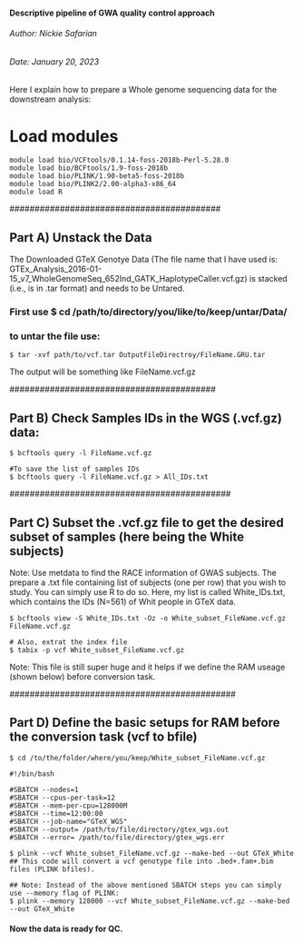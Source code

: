 #### Descriptive pipeline of GWA quality control approach       
###### Author: Nickie Safarian                                    
###### Date: January 20, 2023                                     


Here I explain how to prepare a Whole genome sequencing data for the downstream analysis: 

# Load modules

```{bash}
module load bio/VCFtools/0.1.14-foss-2018b-Perl-5.28.0
module load bio/BCFtools/1.9-foss-2018b 
module load bio/PLINK/1.90-beta5-foss-2018b
module load bio/PLINK2/2.00-alpha3-x86_64
module load R
```

##########################################

## Part A) Unstack the Data 

The Downloaded GTeX Genotye Data (The file name that I have used is: GTEx_Analysis_2016-01-15_v7_WholeGenomeSeq_652Ind_GATK_HaplotypeCaller.vcf.gz)
is stacked (i.e., is in .tar format) and needs to be Untared.

### First use $ cd /path/to/directory/you/like/to/keep/untar/Data/

### to untar the file use:
```{bash}
$ tar -xvf path/to/vcf.tar OutputFileDirectroy/FileName.GRU.tar 
```
The output will be something like FileName.vcf.gz

#########################################

## Part B) Check Samples IDs in the WGS (.vcf.gz) data:

```{bash}
$ bcftools query -l FileName.vcf.gz

#To save the list of samples IDs
$ bcftools query -l FileName.vcf.gz > All_IDs.txt
```

############################################

## Part C) Subset the .vcf.gz file to get the desired subset of samples (here being the White subjects)

Note: Use metdata to find the RACE information of GWAS subjects. The prepare a .txt file containing list of subjects (one per row)
that you wish to study. You can simply use R to do so. Here, my list is called White_IDs.txt, which contains the IDs (N=561) of Whit people in GTeX data. 

```{bash}
$ bcftools view -S White_IDs.txt -Oz -o White_subset_FileName.vcf.gz FileName.vcf.gz

# Also, extrat the index file
$ tabix -p vcf White_subset_FileName.vcf.gz
```

Note: This file is still super huge and it helps if we define the RAM useage (shown below) before conversion task.

#############################################

## Part D) Define the basic setups for RAM before the conversion task (vcf to bfile)

```{bash}
$ cd /to/the/folder/where/you/keep/White_subset_FileName.vcf.gz

#!/bin/bash

#SBATCH --nodes=1
#SBATCH --cpus-per-task=12
#SBATCH --mem-per-cpu=128000M
#SBATCH --time=12:00:00
#SBATCH --job-name="GTeX_WGS"
#SBATCH --output= /path/to/file/directory/gtex_wgs.out
#SBATCH --error= /path/to/file/directory/gtex_wgs.err       

$ plink --vcf White_subset_FileName.vcf.gz --make-bed --out GTeX_White  
## This code will convert a vcf genotype file into .bed+.fam+.bim files (PLINK bfiles).  

## Note: Instead of the above mentioned SBATCH steps you can simply use --memory flag of PLINK:
$ plink --memory 128000 --vcf White_subset_FileName.vcf.gz --make-bed --out GTeX_White 

```

#### Now the data is ready for QC. 

